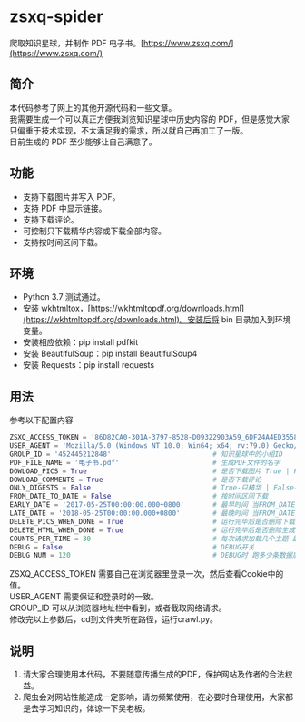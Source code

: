 # zsxq-spider

爬取知识星球，并制作 PDF 电子书。[https://www.zsxq.com/](https://www.zsxq.com/)

## 简介

本代码参考了网上的其他开源代码和一些文章。  
我需要生成一个可以真正方便我浏览知识星球中历史内容的 PDF，但是感觉大家只偏重于技术实现，不太满足我的需求，所以就自己再加工了一版。  
目前生成的 PDF 至少能够让自己满意了。

## 功能

* 支持下载图片并写入 PDF。
* 支持 PDF 中显示链接。
* 支持下载评论。
* 可控制只下载精华内容或下载全部内容。
* 支持按时间区间下载。

## 环境

* Python 3.7 测试通过。
* 安装 wkhtmltox，[https://wkhtmltopdf.org/downloads.html](https://wkhtmltopdf.org/downloads.html)。安装后将 bin 目录加入到环境变量。
* 安装相应依赖：pip install pdfkit
* 安装 BeautifulSoup：pip install BeautifulSoup4
* 安装 Requests：pip install requests

## 用法

参考以下配置内容
```python
ZSXQ_ACCESS_TOKEN = '86D82CA0-301A-3797-8528-D09322903A59_6DF24A4ED3558CD4'    # 登录后Cookie中的Token（必须修改）
USER_AGENT = 'Mozilla/5.0 (Windows NT 10.0; Win64; x64; rv:79.0) Gecko/20100101 Firefox/79.0'    # 登录时使用的User-Agent（必须修改）
GROUP_ID = '452445212848'                         # 知识星球中的小组ID
PDF_FILE_NAME = '电子书.pdf'                       # 生成PDF文件的名字
DOWLOAD_PICS = True                               # 是否下载图片 True | False 下载会导致程序变慢
DOWLOAD_COMMENTS = True                           # 是否下载评论
ONLY_DIGESTS = False                              # True-只精华 | False-全部
FROM_DATE_TO_DATE = False                         # 按时间区间下载
EARLY_DATE = '2017-05-25T00:00:00.000+0800'       # 最早时间 当FROM_DATE_TO_DATE=True时生效 为空表示不限制 形如'2017-05-25T00:00:00.000+0800'
LATE_DATE = '2018-05-25T00:00:00.000+0800'        # 最晚时间 当FROM_DATE_TO_DATE=True时生效 为空表示不限制 形如'2017-05-25T00:00:00.000+0800'
DELETE_PICS_WHEN_DONE = True                      # 运行完毕后是否删除下载的图片
DELETE_HTML_WHEN_DONE = True                      # 运行完毕后是否删除生成的HTML
COUNTS_PER_TIME = 30                              # 每次请求加载几个主题 最大可设置为30
DEBUG = False                                     # DEBUG开关
DEBUG_NUM = 120                                   # DEBUG时 跑多少条数据后停止 需与COUNTS_PER_TIME结合考虑
```
ZSXQ_ACCESS_TOKEN 需要自己在浏览器里登录一次，然后查看Cookie中的值。  
USER_AGENT 需要保证和登录时的一致。  
GROUP_ID 可以从浏览器地址栏中看到，或者截取网络请求。  
修改完以上参数后，cd到文件夹所在路径，运行crawl.py。  

## 说明

1. 请大家合理使用本代码，不要随意传播生成的PDF，保护网站及作者的合法权益。
2. 爬虫会对网站性能造成一定影响，请勿频繁使用，在必要时合理使用，大家都是去学习知识的，体谅一下吴老板。
